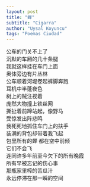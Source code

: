 ```yaml
---
layout: post
title: "蝉"
subtitle: "Cigarra"
author: "Uysal Koyuncu"
tags: "Poemas Ciudad"
---
```


公车的门关不上了  
沉默的车厢的几十条腿  
我就这样挂在车门上面  
奥体旁边有片丛林  
公车顺着河堤卷起裤脚奔跑  
耳机中半蓬夜色  
树上的贼注视着  
庞然大物撞上铁丝网  
撕扯着前蹄站起，像野马  
受惊发出阵悲鸣  
我死死地抓住车门上的扶手  
装满的背包却带着我飞起  
包里所有的蝉 都在空中前倾  
它们不会飞  
连同许多年前至今欠下的所有晚霞  
所有早被忘记的伤心事  
那瓶家里榨的苦瓜汁  
永远停滞在那一瞬的空间
